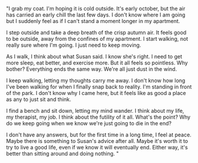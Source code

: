"I grab my coat. I'm hoping it is cold outside. It's early october, but the air has carried an early chill the last few days. I don't know where I am going but I suddenly feel as if I can't stand a moment longer in my apartment. 

I step outside and take a deep breath of the crisp autumn air. It feels good to be outside, away from the confines of my apartment. I start walking, not really sure where I'm going. I just need to keep moving. 

As I walk, I think about what Susan said. I know she's right. I need to get more sleep, eat better, and exercise more. But it all feels so pointless. Why bother? Everything ends the same way. We're all just dust in the wind. 

I keep walking, letting my thoughts carry me away. I don't know how long I've been walking for when I finally snap back to reality. I'm standing in front of the park. I don't know why I came here, but it feels like as good a place as any to just sit and think. 

I find a bench and sit down, letting my mind wander. I think about my life, my therapist, my job. I think about the futility of it all. What's the point? Why do we keep going when we know we're just going to die in the end? 

I don't have any answers, but for the first time in a long time, I feel at peace. Maybe there is something to Susan's advice after all. Maybe it's worth it to try to live a good life, even if we know it will eventually end. Either way, it's better than sitting around and doing nothing. "